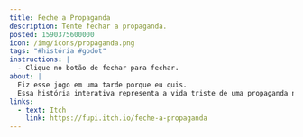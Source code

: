 ```yaml
---
title: Feche a Propaganda
description: Tente fechar a propaganda.
posted: 1590375600000
icon: /img/icons/propaganda.png
tags: "#história #godot"
instructions: |
  - Clique no botão de fechar para fechar.
about: |
  Fiz esse jogo em uma tarde porque eu quis.
  Essa história interativa representa a vida triste de uma propaganda na internet.
links:
  - text: Itch
    link: https://fupi.itch.io/feche-a-propaganda
---
```


<itch url="https://itch.io/embed-upload/2300461?color=2f2f2f"></itch>
